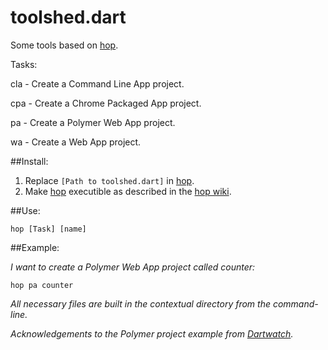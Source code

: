 toolshed.dart
=============

Some tools based on [hop](https://github.com/kevmoo/hop.dart).

Tasks:

cla - Create a Command Line App project.

cpa - Create a Chrome Packaged App project.

pa - Create a Polymer Web App project.

wa - Create a Web App project.

##Install:

1.  Replace `[Path to toolshed.dart]` in [hop](https://github.com/damondouglas/toolshed.dart/blob/master/hop).
2.  Make [hop](https://github.com/damondouglas/toolshed.dart/blob/master/hop) executible as described in the [hop wiki](https://github.com/kevmoo/hop.dart/wiki/Using-Hop,-Part-3:-Transform-Your-Hop-Task-Application-Into-an-Executable-to-Run-Anywhere).

##Use:

`hop [Task] [name]`

##Example:

_I want to create a Polymer Web App project called counter:_

`hop pa counter`

_All necessary files are built in the contextual directory from the command-line._

_Acknowledgements to the Polymer project example from [Dartwatch](http://blog.dartwatch.com/2013/08/translating-web-ui-x-click-counter-to.html)._
